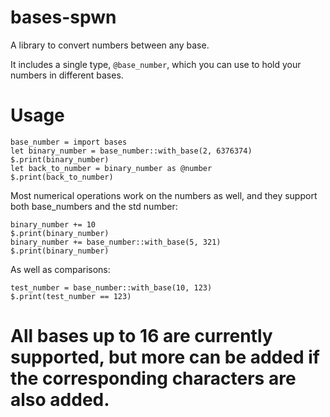 # bases-spwn
A library to convert numbers between any base. 

It includes a single type, `@base_number`, which you can use to hold your numbers in different bases.

# Usage

```
base_number = import bases
let binary_number = base_number::with_base(2, 6376374)
$.print(binary_number)
let back_to_number = binary_number as @number
$.print(back_to_number)
```

Most numerical operations work on the numbers as well, and they support both base_numbers and the std number:
```
binary_number += 10
$.print(binary_number)
binary_number += base_number::with_base(5, 321)
$.print(binary_number)
```

As well as comparisons:
```
test_number = base_number::with_base(10, 123)
$.print(test_number == 123)
```

# All bases up to 16 are currently supported, but more can be added if the corresponding characters are also added.
